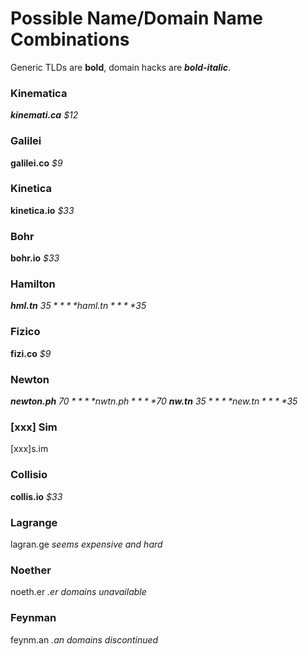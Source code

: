 # Possible Name/Domain Name Combinations

Generic TLDs are **bold**, domain hacks are ***bold-italic***.

### Kinematica
***kinemati.ca*** *$12*

### Galilei
**galilei.co** *$9*

### Kinetica
**kinetica.io** *$33*

### Bohr
**bohr.io** *$33*

### Hamilton
***hml.tn*** *$35*
***haml.tn*** *$35*

### Fizico
**fizi.co** *$9*

### Newton
***newton.ph*** *$70*
***nwtn.ph*** *$70*
***nw.tn*** *$35*
***new.tn*** *$35*

### \[xxx\] Sim
\[xxx\]s.im

### Collisio
**collis.io** *$33*

### Lagrange
lagran.ge *seems expensive and hard*

### Noether
noeth.er *.er domains unavailable*

### Feynman
feynm.an *.an domains discontinued*
